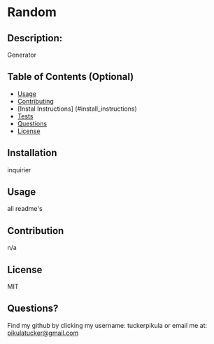 
#  Random

## Description:
Generator

## Table of Contents (Optional)
- [Usage](#install_instructions)
- [Contributing](#usage_information)
- [Instal Instructions] (#install_instructions)
- [Tests](#tests)
- [Questions](#questions)
- [License](#license)

## Installation
inquirier
## Usage
all readme's
## Contribution
n/a
## License
MIT
## Questions?
Find my github by clicking my username: tuckerpikula
or
email me at: pikulatucker@gmail.com
  
